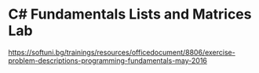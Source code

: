 # C# Fundamentals Lists and Matrices Lab


https://softuni.bg/trainings/resources/officedocument/8806/exercise-problem-descriptions-programming-fundamentals-may-2016